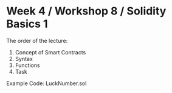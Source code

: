 # **Week 4 / Workshop 8 / Solidity Basics 1**

The order of the lecture:

1. Concept of Smart Contracts
2. Syntax
3. Functions
4. Task

Example Code: LuckNumber.sol
